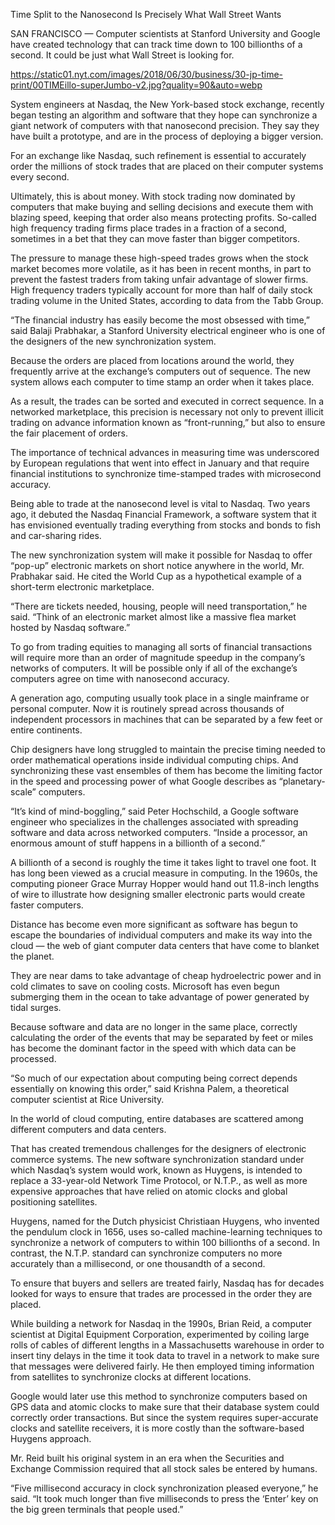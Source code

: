 Time Split to the Nanosecond Is Precisely What Wall Street Wants

SAN FRANCISCO — Computer scientists at Stanford University and Google have created technology that can track time down to 100 billionths of a second. It could be just what Wall Street is looking for.

https://static01.nyt.com/images/2018/06/30/business/30-jp-time-print/00TIMEillo-superJumbo-v2.jpg?quality=90&auto=webp

System engineers at Nasdaq, the New York-based stock exchange, recently began testing an algorithm and software that they hope can synchronize a giant network of computers with that nanosecond precision. They say they have built a prototype, and are in the process of deploying a bigger version.

For an exchange like Nasdaq, such refinement is essential to accurately order the millions of stock trades that are placed on their computer systems every second.

Ultimately, this is about money. With stock trading now dominated by computers that make buying and selling decisions and execute them with blazing speed, keeping that order also means protecting profits. So-called high frequency trading firms place trades in a fraction of a second, sometimes in a bet that they can move faster than bigger competitors.

The pressure to manage these high-speed trades grows when the stock market becomes more volatile, as it has been in recent months, in part to prevent the fastest traders from taking unfair advantage of slower firms. High frequency traders typically account for more than half of daily stock trading volume in the United States, according to data from the Tabb Group.

“The financial industry has easily become the most obsessed with time,” said Balaji Prabhakar, a Stanford University electrical engineer who is one of the designers of the new synchronization system.

Because the orders are placed from locations around the world, they frequently arrive at the exchange’s computers out of sequence. The new system allows each computer to time stamp an order when it takes place.

As a result, the trades can be sorted and executed in correct sequence. In a networked marketplace, this precision is necessary not only to prevent illicit trading on advance information known as “front-running,” but also to ensure the fair placement of orders.

The importance of technical advances in measuring time was underscored by European regulations that went into effect in January and that require financial institutions to synchronize time-stamped trades with microsecond accuracy.

Being able to trade at the nanosecond level is vital to Nasdaq. Two years ago, it debuted the Nasdaq Financial Framework, a software system that it has envisioned eventually trading everything from stocks and bonds to fish and car-sharing rides.

The new synchronization system will make it possible for Nasdaq to offer “pop-up” electronic markets on short notice anywhere in the world, Mr. Prabhakar said. He cited the World Cup as a hypothetical example of a short-term electronic marketplace.

“There are tickets needed, housing, people will need transportation,” he said. “Think of an electronic market almost like a massive flea market hosted by Nasdaq software.”

To go from trading equities to managing all sorts of financial transactions will require more than an order of magnitude speedup in the company’s networks of computers. It will be possible only if all of the exchange’s computers agree on time with nanosecond accuracy.

A generation ago, computing usually took place in a single mainframe or personal computer. Now it is routinely spread across thousands of independent processors in machines that can be separated by a few feet or entire continents.

Chip designers have long struggled to maintain the precise timing needed to order mathematical operations inside individual computing chips. And synchronizing these vast ensembles of them has become the limiting factor in the speed and processing power of what Google describes as “planetary-scale” computers.

“It’s kind of mind-boggling,” said Peter Hochschild, a Google software engineer who specializes in the challenges associated with spreading software and data across networked computers. “Inside a processor, an enormous amount of stuff happens in a billionth of a second.”

A billionth of a second is roughly the time it takes light to travel one foot. It has long been viewed as a crucial measure in computing. In the 1960s, the computing pioneer Grace Murray Hopper would hand out 11.8-inch lengths of wire to illustrate how designing smaller electronic parts would create faster computers.

Distance has become even more significant as software has begun to escape the boundaries of individual computers and make its way into the cloud — the web of giant computer data centers that have come to blanket the planet.

They are near dams to take advantage of cheap hydroelectric power and in cold climates to save on cooling costs. Microsoft has even begun submerging them in the ocean to take advantage of power generated by tidal surges.

Because software and data are no longer in the same place, correctly calculating the order of the events that may be separated by feet or miles has become the dominant factor in the speed with which data can be processed.

“So much of our expectation about computing being correct depends essentially on knowing this order,” said Krishna Palem, a theoretical computer scientist at Rice University.

In the world of cloud computing, entire databases are scattered among different computers and data centers.

That has created tremendous challenges for the designers of electronic commerce systems. The new software synchronization standard under which Nasdaq’s system would work, known as Huygens, is intended to replace a 33-year-old Network Time Protocol, or N.T.P., as well as more expensive approaches that have relied on atomic clocks and global positioning satellites.

Huygens, named for the Dutch physicist Christiaan Huygens, who invented the pendulum clock in 1656, uses so-called machine-learning techniques to synchronize a network of computers to within 100 billionths of a second. In contrast, the N.T.P. standard can synchronize computers no more accurately than a millisecond, or one thousandth of a second.

To ensure that buyers and sellers are treated fairly, Nasdaq has for decades looked for ways to ensure that trades are processed in the order they are placed.

While building a network for Nasdaq in the 1990s, Brian Reid, a computer scientist at Digital Equipment Corporation, experimented by coiling large rolls of cables of different lengths in a Massachusetts warehouse in order to insert tiny delays in the time it took data to travel in a network to make sure that messages were delivered fairly. He then employed timing information from satellites to synchronize clocks at different locations.

Google would later use this method to synchronize computers based on GPS data and atomic clocks to make sure that their database system could correctly order transactions. But since the system requires super-accurate clocks and satellite receivers, it is more costly than the software-based Huygens approach.

Mr. Reid built his original system in an era when the Securities and Exchange Commission required that all stock sales be entered by humans.

“Five millisecond accuracy in clock synchronization pleased everyone,” he said. “It took much longer than five milliseconds to press the ‘Enter’ key on the big green terminals that people used.”
